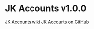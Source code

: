 # JK Accounts v1.0.0

[JK Accounts wiki](https://github.com/Jackkillian/JK-Accounts/wiki)
[JK Accounts on GitHub](https://github.com/Jackkillian/JK-Accounts)